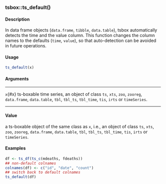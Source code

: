 ### tsbox::ts_default()

#### Description

In data frame objects (`data.frame`, `tibble`, `data.table`), tsbox
automatically detects the time and the value column. This function
changes the column names to the defaults (`time`, `value`), so that
auto-detection can be avoided in future operations.

#### Usage

``` R
ts_default(x)
```

#### Arguments

  --------- ------------------------------------------------------------------------------------------------------------------------------------------------------------------
  `x`{#x}   ts-boxable time series, an object of class `ts`, `xts`, `zoo`, `zooreg`, `data.frame`, `data.table`, `tbl`, `tbl_ts`, `tbl_time`, `tis`, `irts` or `timeSeries`.
  --------- ------------------------------------------------------------------------------------------------------------------------------------------------------------------

#### Value

a ts-boxable object of the same class as `x`, i.e., an object of class
`ts`, `xts`, `zoo`, `zooreg`, `data.frame`, `data.table`, `tbl`,
`tbl_ts`, `tbl_time`, `tis`, `irts` or `timeSeries`.

#### Examples

``` R
df <- ts_df(ts_c(mdeaths, fdeaths))
## non-default colnames
colnames(df) <- c("id", "date", "count")
## switch back to default colnames
ts_default(df)
```
